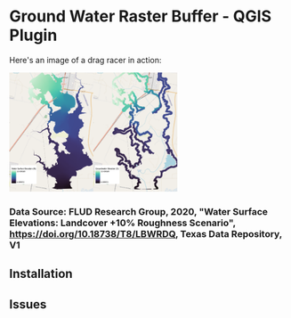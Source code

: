 # Ground Water Raster Buffer - QGIS Plugin

Here's an image of a drag racer in action:

<img src="WSE_a.png"  width=30% height=30%><img src="WSE_b.png"  width=30% height=30%>
### Data Source: FLUD Research Group, 2020, "Water Surface Elevations: Landcover +10% Roughness Scenario", https://doi.org/10.18738/T8/LBWRDQ, Texas Data Repository, V1

## Installation


## Issues

